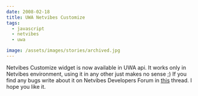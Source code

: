```yaml
---
date: 2008-02-18
title: UWA Netvibes Customize
tags:
  - javascript
  - netvibes
  - uwa

image: /assets/images/stories/archived.jpg
---
```


Netvibes Customize widget is now available in UWA api. It works only in Netvibes environment, using it in any other just makes no sense ;)
If you find any bugs write about it on Netvibes Developers Forum in [this](http://dev.netvibes.com/forum/viewtopic.php?id=770) thread.
I hope you like it.
